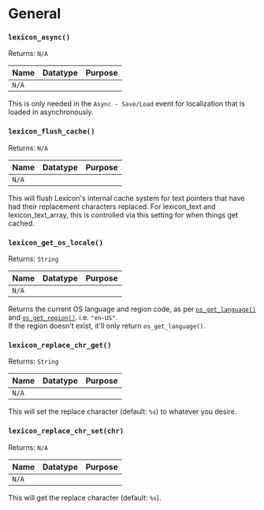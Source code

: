 # General

### `lexicon_async()`

Returns: `N/A`

|Name|Datatype|Purpose|
|---|---|---|
|`N/A`|||

This is only needed in the `Async - Save/Load` event for localization that is loaded in asynchronously.

### `lexicon_flush_cache()`

Returns: `N/A`

|Name|Datatype|Purpose|
|---|---|---|
|`N/A`|||

This will flush Lexicon's internal cache system for text pointers that have had their replacement characters replaced. For lexicon_text and lexicon_text_array, this is controlled via this setting for when things get cached. 

### `lexicon_get_os_locale()`

Returns: `String`

|Name|Datatype|Purpose|
|---|---|---|
|`N/A`|||

Returns the current OS language and region code, as per [`os_get_language()`](https://manual-en.yoyogames.com/#t=GameMaker_Language%2FGML_Reference%2FOS_And_Compiler%2Fos_get_language.htm) and [`os_get_region()`](https://manual-en.yoyogames.com/#t=GameMaker_Language%2FGML_Reference%2FOS_And_Compiler%2Fos_get_region.htm). i.e. `"en-US"`.<br>
If the region doesn't exist, it'll only return `os_get_language()`.

### `lexicon_replace_chr_get()`

Returns: `String`

|Name|Datatype|Purpose|
|---|---|---|
|`N/A`|||

This will set the replace character (default: `%s`) to whatever you desire.

### `lexicon_replace_chr_set(chr)`

Returns: `N/A`

|Name|Datatype|Purpose|
|---|---|---|
|`N/A`|||

This will get the replace character (default: `%s`).